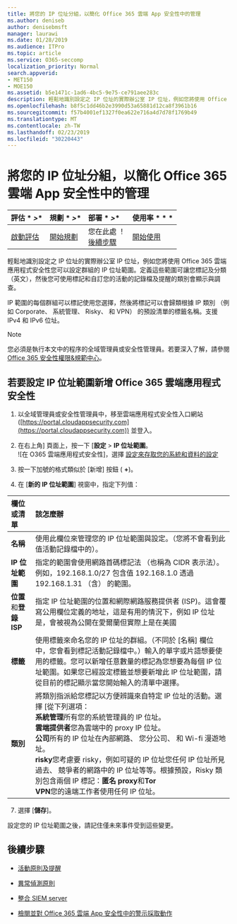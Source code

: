 ```yaml
---
title: 將您的 IP 位址分組，以簡化 Office 365 雲端 App 安全性中的管理
ms.author: deniseb
author: denisebmsft
manager: laurawi
ms.date: 01/28/2019
ms.audience: ITPro
ms.topic: article
ms.service: O365-seccomp
localization_priority: Normal
search.appverid:
- MET150
- MOE150
ms.assetid: b5e1471c-1ad6-4bc5-9e75-ce791aee283c
description: 輕鬆地識別設定之 IP 位址的實際辦公室 IP 位址，例如您將使用 Office 365 雲端應用程式安全性您可以設定群組的 IP 位址範圍。
ms.openlocfilehash: b8f5c1dd46b2e3990d53a65881d12ca8f3961b16
ms.sourcegitcommit: f57b4001ef1327f0ea622e716a4d7d78f1769b49
ms.translationtype: MT
ms.contentlocale: zh-TW
ms.lasthandoff: 02/23/2019
ms.locfileid: "30220443"
---
```

# <a name="group-your-ip-addresses-to-simplify-management-in-office-365-cloud-app-security"></a>將您的 IP 位址分組，以簡化 Office 365 雲端 App 安全性中的管理
  
|評估 * *\>**|規劃 * *\>**|部署 * *\>**|使用率 * * *|
|:-----|:-----|:-----|:-----|
|[啟動評估](office-365-cas-overview.md) <br/> |[開始規劃](get-ready-for-office-365-cas.md) <br/> |您在此處 ！  <br/> [後續步驟](#next-steps) <br/> |[開始使用](utilization-activities-for-ocas.md) <br/> |
   
輕鬆地識別設定之 IP 位址的實際辦公室 IP 位址，例如您將使用 Office 365 雲端應用程式安全性您可以設定群組的 IP 位址範圍。定義這些範圍可讓您標記及分類 （英文），然後您可使用標記和自訂您的活動的記錄檔及提醒的類別會顯示與調查。
  
IP 範圍的每個群組可以標記使用您選擇，然後將標記可以會歸類根據 IP 類別 （例如 Corporate、 系統管理、 Risky、 和 VPN） 的預設清單的標籤名稱。支援 IPv4 和 IPv6 位址。
  
> [!NOTE]
> 您必須是執行本文中的程序的全域管理員或安全性管理員。若要深入了解，請參閱[Office 365 安全性權限&amp;規範中心](permissions-in-the-security-and-compliance-center.md)。 
  
## <a name="to-set-up-an-ip-address-range-in-office-365-cloud-app-security"></a>若要設定 IP 位址範圍新增 Office 365 雲端應用程式安全性

1. 以全域管理員或安全性管理員中，移至雲端應用程式安全性入口網站 ([https://portal.cloudappsecurity.com](https://portal.cloudappsecurity.com)) 並登入。
    
2. 在右上角] 頁面上，按一下 [**設定** \> **IP 位址範圍**。<br>![在 O365 雲端應用程式安全性]，選擇 [設定來存取您的系統和資料的設定](media/f6c48ee3-39b4-4b5a-8252-b6493b7bcd3d.png)<br>
  
3. 按一下加號的格式類似於 [新增] 按鈕 ( **+**)。
    
4. 在 [**新的 IP 位址範圍**] 視窗中，指定下列值： 
    
|**欄位或清單**|**該怎麼辦**|
|:-----|:-----|
|**名稱** <br/> |使用此欄位來管理您的 IP 位址範圍與設定。（您將不會看到此值活動記錄檔中的）。  <br/> |
|**IP 位址範圍** <br/> |指定的範圍會使用網路首碼標記法 （也稱為 CIDR 表示法）。例如，192.168.1.0/27 包含值 192.168.1.0 透過 192.168.1.31 （含） 的範圍。  <br/> |
|**位置**和**登錄 ISP** <br/> |指定 IP 位址範圍的位置和網際網路服務提供者 (ISP)。這會覆寫公用欄位定義的地址，這是有用的情況下，例如 IP 位址是，會被視為公開在愛爾蘭但實際上是在美國  <br/> |
|**標籤** <br/> |使用標籤來命名您的 IP 位址的群組。（不同於 [名稱] 欄位中，您會看到標記活動記錄檔中。）輸入的單字或片語想要使用的標籤。您可以新增任意數量的標記為您想要為每個 IP 位址範圍。如果您已經設定標籤並想要新增此 IP 位址範圍，請從目前的標記顯示當您開始輸入的清單中選擇。  <br/> |
|**類別** <br/> | 將類別指派給您標記以方便辨識來自特定 IP 位址的活動。選擇 [從下列選項：<br/> **系統管理**所有您的系統管理員的 IP 位址。  <br/> **雲端提供者**您為雲端中的 proxy IP 位址。  <br/> **公司**所有的 IP 位址在內部網路、 您分公司、 和 Wi-fi 漫遊地址。  <br/> **risky**您考慮要 risky，例如可疑的 IP 位址您任何 IP 位址所見過去、 競爭者的網路中的 IP 位址等等。根據預設，Risky 類別包含兩個 IP 標記：**匿名 proxy**和**Tor** <br/> **VPN**您的遠端工作者使用任何 IP 位址。  <br/> |
   
7. 選擇 [**儲存**]。
    
設定您的 IP 位址範圍之後，請記住僅未來事件受到這些變更。
  
## <a name="next-steps"></a>後續步驟

- [活動原則及提醒](activity-policies-and-alerts.md)
    
- [異常偵測原則](anomaly-detection-policies-in-ocas.md)
    
- [整合 SIEM server](integrate-your-siem-server-with-office-365-cas.md)
    
- [檢閱並對 Office 365 雲端 App 安全性中的警示採取動作](review-office-365-cas-alerts.md)
    

